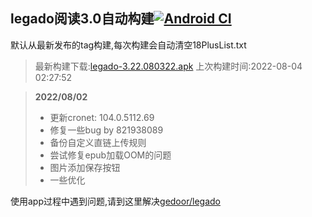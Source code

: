 ## legado阅读3.0自动构建[![Android CI](https://github.com/10bits/gedoor-Build/workflows/Android%20CI/badge.svg)](https://github.com/10bits/gedoor-Build/actions)

默认从最新发布的tag构建,每次构建会自动清空18PlusList.txt

> 最新构建下载:[legado-3.22.080322.apk](https://github.com/imgblz/gedoor-Build/releases/download/legado-3.22.080322/legado-3.22.080322.apk) 上次构建时间:2022-08-04 02:27:52
<!--start-->
> **2022/08/02**
> 
> * 更新cronet: 104.0.5112.69
> * 修复一些bug by 821938089
> * 备份自定义直链上传规则
> * 尝试修复epub加载OOM的问题
> * 图片添加保存按钮
> * 一些优化
<!--end-->
  
使用app过程中遇到问题,请到这里解决[gedoor/legado](https://github.com/gedoor/legado/issues)

